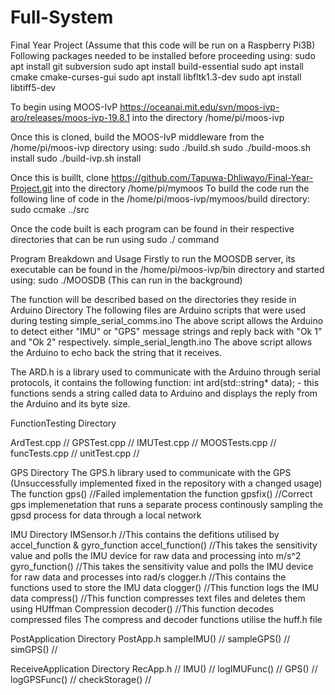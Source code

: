 # Full-System

Final Year Project (Assume that this code will be run on a Raspberry Pi3B)
Following packages needed to be installed before proceeding using:
sudo apt install git subversion
sudo apt install build-essential
sudo apt install cmake cmake-curses-gui
sudo apt install libfltk1.3-dev
sudo apt install libtiff5-dev

To begin using MOOS-IvP https://oceanai.mit.edu/svn/moos-ivp-aro/releases/moos-ivp-19.8.1 into the directory /home/pi/moos-ivp 

 Once this is cloned, build the MOOS-IvP middleware from the /home/pi/moos-ivp directory using:
sudo ./build.sh
sudo ./build-moos.sh install
sudo ./build-ivp.sh install

Once this is buillt, clone https://github.com/Tapuwa-Dhliwayo/Final-Year-Project.git into the directory /home/pi/mymoos
To build the code run the following line of code in the /home/pi/moos-ivp/mymoos/build directory:
sudo ccmake ../src 

Once the code built is each program can be found in their respective directories that can be run using  sudo ./ command

Program Breakdown and Usage
Firstly to run the MOOSDB server, its executable can be found in the /home/pi/moos-ivp/bin directory and started using:
sudo ./MOOSDB (This can run in the background)

The function will be described based on the directories they reside in
Arduino Directory
The following files are Arduino scripts that were used during testing
simple\_serial\_comms.ino
The above script allows the Arduino to detect either "IMU" or "GPS" message strings and reply back with "Ok 1" and "Ok 2" respectively.
simple\_serial\_length.ino
The above script allows the Arduino to echo back the string that it receives.

The ARD.h is a library used to communicate with the Arduino through serial protocols, it contains the following function:
int ard(std::string* data); - this functions sends a string called data to Arduino and displays the reply from the Arduino and its byte size.

FunctionTesting Directory

ArdTest.cpp //
GPSTest.cpp //
IMUTest.cpp //
MOOSTests.cpp //
funcTests.cpp //
unitTest.cpp //

GPS Directory
The GPS.h library used to communicate with the GPS (Unsuccessfully implemented fixed in the repository with a changed usage)
The function  gps() //Failed implementation
the function gpsfix() //Correct gps implemenetation that runs a separate process continously sampling the gpsd process for data through a local network 

IMU Directory
IMSensor.h //This contains the defitions utilised by accel_function & gyro_function
accel_function() //This takes the sensitivity value and polls the IMU device for raw data and processing into m/s^2
gyro_function() //This takes the sensitivity value and polls the IMU device for raw data and processes into rad/s
clogger.h //This contains the functions used to store the IMU data
clogger() //This function logs the IMU data
compress() //This function compresses text files and deletes them using HUffman Compression
decoder() //This function decodes compressed files
The compress and decoder functions utilise the huff.h file

PostApplication Directory
PostApp.h
sampleIMU() //
sampleGPS() //
simGPS() //

ReceiveApplication Directory
RecApp.h //
IMU() //
logIMUFunc() //
GPS() //
logGPSFunc() //
checkStorage() //
